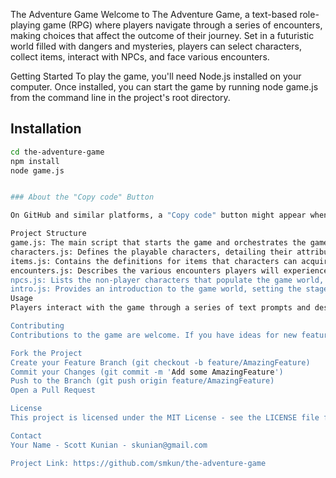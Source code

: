 The Adventure Game
Welcome to The Adventure Game, a text-based role-playing game (RPG) where players navigate through a series of encounters, making choices that affect the outcome of their journey. Set in a futuristic world filled with dangers and mysteries, players can select characters, collect items, interact with NPCs, and face various encounters.

Getting Started
To play the game, you'll need Node.js installed on your computer. Once installed, you can start the game by running node game.js from the command line in the project's root directory.

## Installation

```bash
cd the-adventure-game
npm install
node game.js


### About the "Copy code" Button

On GitHub and similar platforms, a "Copy code" button might appear when you hover o

Project Structure
game.js: The main script that starts the game and orchestrates the game loop. It integrates the various modules like characters, items, and encounters to create a cohesive game experience.
characters.js: Defines the playable characters, detailing their attributes such as strength, agility, intelligence, health, and starting inventory.
items.js: Contains the definitions for items that characters can acquire and use throughout their adventure. Items include weapons, armor, and utility objects.
encounters.js: Describes the various encounters players will experience, offering choices that influence the game's direction and outcomes.
npcs.js: Lists the non-player characters that populate the game world, including friends, foes, and neutral parties.
intro.js: Provides an introduction to the game world, setting the stage for the player's adventure.
Usage
Players interact with the game through a series of text prompts and descriptions, making choices that influence their path and the story's outcome. The game combines elements of strategy, decision-making, and luck to provide a unique experience each time it is played.

Contributing
Contributions to the game are welcome. If you have ideas for new features, improvements, or bug fixes, feel free to contribute by following the steps below:

Fork the Project
Create your Feature Branch (git checkout -b feature/AmazingFeature)
Commit your Changes (git commit -m 'Add some AmazingFeature')
Push to the Branch (git push origin feature/AmazingFeature)
Open a Pull Request

License
This project is licensed under the MIT License - see the LICENSE file for details.

Contact
Your Name - Scott Kunian - skunian@gmail.com

Project Link: https://github.com/smkun/the-adventure-game